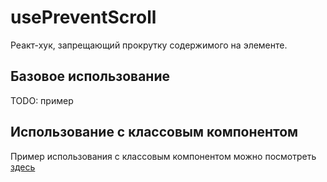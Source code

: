 # usePreventScroll

Реакт-хук, запрещающий прокрутку содержимого на элементе.

## Базовое использование

TODO: пример

## Использование с классовым компонентом

Пример использования с классовым компонентом можно посмотреть [здесь](/libs/scroll-locker/usage)

